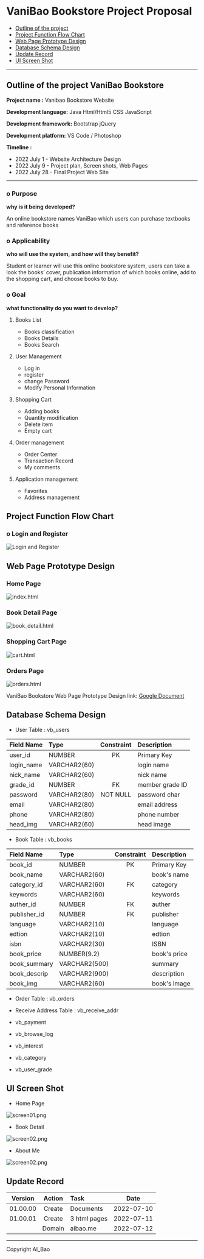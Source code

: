 # VaniBao Bookstore Project Proposal

* [Outline of the project](#outline_the_project)
* [Project Function Flow Chart](#function_flow)
* [Web Page Prototype Design](#prototype_design)
* [Database Schema Design](#database_design)
* [Update Record](#update_record)
* [UI Screen Shot](#ui_screenshot)


---

<h2 id="outline_the_project"></h2>

## Outline of the project VaniBao Bookstore

**Project name :** Vanibao Bookstore Website

**Development language:** Java Html/Html5 CSS JavaScript

**Development framework:** Bootstrap jQuery

**Development platform:** VS Code / Photoshop


**Timeline :**

- 2022 July 1	-	Website Architecture Design
- 2022 July 9	-	Project plan, Screen shots, Web Pages
- 2022 July 28	-	Final Project Web Site

---
### o Purpose 
**why is it being developed?**

An online bookstore names VaniBao which users can purchase textbooks and reference books


### o Applicability
**who will use the system, and how will they benefit?**

Student or learner will use this online bookstore system, users can take a look the books’ cover, publication information of which books online, add to the shopping cart, and choose books to buy.


### o Goal
**what functionality do you want to develop?**

 
1.	Books List
    - Books classification
    - Books Details
    - Books Search

2.	User Management
    - Log in
    - register
    - change Password
    - Modify Personal Information

3.	Shopping Cart
    - Adding books
    - Quantity modification
    - Delete item
    - Empty cart

4.	Order management
    - Order Center
    - Transaction Record
    - My comments

5.	Application management
    - Favorites
    - Address management


<h2 id="function_flow"></h2>

## Project Function Flow Chart

### o Login and Register
![Login and Register](./img/Login%20and%20Register.png "Login and Register")




<h2 id="prototype_design"></h2>

## Web Page Prototype Design

### Home Page
![index.html](./img/01_index.html.png "Home Page")

### Book Detail Page
![book_detail.html](./img/02_book_detail.html.png "Book Detail Page")

### Shopping Cart Page
![cart.html](./img/03_cart.html.png "Shopping Cart Page")

### Orders Page
![orders.html](./img/04_orders.html.png "Orders Page")

VaniBao Bookstore Web Page Prototype Design link: [Google Document](https://docs.google.com/presentation/d/1uJhvNx98-ONlrOhoG8lj7gNIeNytHrPPOF4XgNWCDcI/edit?usp=sharing "VaniBao Bookstore")


<h2 id="database_design"></h2>

## Database Schema Design

- User Table : vb_users

| Field Name   | Type          | Constraint | Description     |
|  :---        |  :---         | :---:      |    :---         |
| user_id      | NUMBER        |  PK        | Primary Key     |
| login_name   | VARCHAR2(60)  |            | login name      |
| nick_name    | VARCHAR2(60)  |            | nick name       |
| grade_id     | NUMBER        |  FK        | member grade ID |
| password     | VARCHAR2(80)  |  NOT NULL  | password char   |
| email        | VARCHAR2(80)  |            | email address   |
| phone        | VARCHAR2(80)  |            | phone number    |
| head_img     | VARCHAR2(60)  |            | head image      |

- Book Table : vb_books 

| Field Name   | Type          | Constraint | Description     |
|  :---        |  :---         | :---:      |    :---         |
| book_id      | NUMBER        |  PK        | Primary Key     |
| book_name    | VARCHAR2(60)  |            | book's name     |
| category_id  | VARCHAR2(60)  |  FK        | category        |
| keywords     | VARCHAR2(60)  |            | keywords        |
| auther_id    | NUMBER        |  FK        | auther          |
| publisher_id | NUMBER        |  FK        | publisher       |
| language     | VARCHAR2(10)  |            | language        |
| edtion       | VARCHAR2(10)  |            | edtion          |
| isbn         | VARCHAR2(30)  |            | ISBN            |
| book_price   | NUMBER(9.2)   |            | book's price    |
| book_summary | VARCHAR2(500) |            | summary         |
| book_descrip | VARCHAR2(900) |            | description     |
| book_img     | VARCHAR2(60)  |            | book's image    |

- Order Table : vb_orders

- Receive Address Table : vb_receive_addr

- vb_payment

- vb_browse_log

- vb_interest

- vb_category

- vb_user_grade


<h2 id="ui_screenshot"></h2>

## UI Screen Shot

- Home Page

![screen01.png](./img/screen_shot/screen01.png "Home Page")

- Book Detail

![screen02.png](./img/screen_shot/screen02.png "Book Detail")

- About Me

![screen02.png](./img/screen_shot/screen03.png "About Me")

<h2 id="update_record"></h2>

## Update Record

| Version  | Action |   Task             |    Date    |
|  :---:   |  :---: | :---               |    :---:   |
| 01.00.00 | Create | Documents          | 2022-07-10 |
| 01.00.01 | Create | 3 html pages       | 2022-07-11 |
|          | Domain | aibao.me           | 2022-07-12 |

---
Copyright AI_Bao